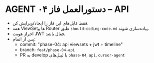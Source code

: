 # AGENT دستورالعمل فاز ۰۴ – API
- فقط فایل‌های این فاز را ایجاد/ویرایش کن.
- همه ViewSetها و Router طبق `should-coding-code.md` پیاده‌سازی شوند.
- احراز هویت JWT فعال باشد.
- پس از اتمام:
  - commit: "phase-04: api viewsets + jwt + timeline"
  - branch: `feat/phase-04-api`
  - PR به develop با لیبل‌های `phase-04`, `api`, `cursor-agent`